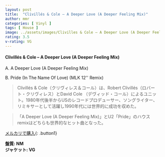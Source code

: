 ```yaml
---
layout: post
title:  "Clivillés & Cole – A Deeper Love (A Deeper Feeling Mix)"
author: mmr
categories: [ Vinyl ]
tags: [ House ]
image: ../assets/images/Clivilles & Cole – A Deeper Love (A Deeper Feeling Mix).jpg
rating: 3.5
v-rating: VG
---
```


#### Clivillés & Cole – A Deeper Love (A Deeper Feeling Mix)

A. A Deeper Love (A Deeper Feeling Mix)

B. Pride (In The Name Of Love) (MLK 12'' Remix)

> Clivillés & Cole（クリヴィレス＆コール）は、Robert Clivillés（ロバート・クリヴィレス）とDavid Cole （デヴィッド・コール）によるユニット。1980年代後半からUSのレコードプロデューサー、ソングライター、リミキサーとして活躍し1990年代には世界的に成功を収めた。

> 「A Deeper Love (A Deeper Feeling Mix)」とU2「Pride」のハウスremixはどちらも世界的なヒット曲となった。

[メルカリで購入](https://jp.mercari.com/item/m61317278445){: .button1}

<div class="mt-4 mb-4 d-flex align-items-center">
<strong class="mr-1">盤質: NM</strong>
</div>
<div class="mt-4 mb-4 d-flex align-items-center">
<strong class="mr-1">ジャケット: VG</strong>
</div>
